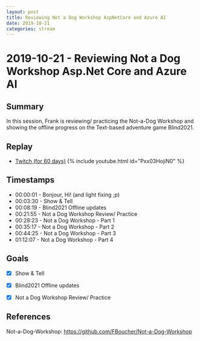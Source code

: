 ```yaml
---
layout: post
title: Reviewing Not a Dog Workshop AspNetCore and Azure AI
date: 2019-10-21
categories: stream
---
```



# 2019-10-21 - Reviewing Not a Dog Workshop Asp.Net Core and Azure AI

## Summary

In this session, Frank is reviewing/ practicing the Not-a-Dog Workshop and showing the offline progress on the Text-based adventure game Blind2021.

## Replay


- [Twitch (for 60 days)](https://www.twitch.tv/videos/497809804)
{% include youtube.html id="Pxx03HojiN0" %}
<br/><!--more-->


## Timestamps


- 00:00:01 - Bonjour, Hi! (and light fixing ;p)
- 00:03:30 - Show & Tell
- 00:08:19 - Blind2021 Offline updates
- 00:21:55 - Not a Dog Workshop Review/ Practice
- 00:28:23 - Not a Dog Workshop - Part 1
- 00:35:17 - Not a Dog Workshop - Part 2
- 00:44:25 - Not a Dog Workshop - Part 3
- 01:12:07 - Not a Dog Workshop - Part 4


Goals
-----

- [X] Show & Tell
- [X] Blind2021 Offline updates
- [X] Not a Dog Workshop Review/ Practice



References
----------

Not-a-Dog-Workshop: https://github.com/FBoucher/Not-a-Dog-Workshop

